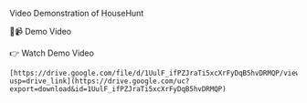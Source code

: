
Video Demonstration of HouseHunt

🔗📹 Demo Video
 
👉 Watch Demo Video
   
	[https://drive.google.com/file/d/1UulF_ifPZJraTi5xcXrFyDqB5hvDRMQP/view?usp=drive_link](https://drive.google.com/uc?          				    			export=download&id=1UulF_ifPZJraTi5xcXrFyDqB5hvDRMQP)
